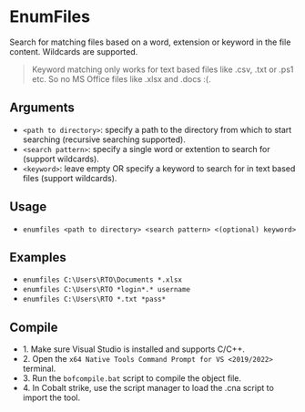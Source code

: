 # EnumFiles
Search for matching files based on a word, extension or keyword in the file content. Wildcards are supported.

>Keyword matching only works for text based files like .csv, .txt or .ps1 etc. So no MS Office files like .xlsx and .docs :(. 

## Arguments
* `<path to directory>`: specify a path to the directory from which to start searching (recursive searching supported).
* `<search pattern>`: specify a single word or extention to search for (support wildcards).
* `<keyword>`: leave empty OR specify a keyword to search for in text based files (support wildcards).

## Usage
* `enumfiles <path to directory> <search pattern> <(optional) keyword>`

## Examples
* `enumfiles C:\Users\RTO\Documents *.xlsx`
* `enumfiles C:\Users\RTO *login*.* username`
* `enumfiles C:\Users\RTO *.txt *pass*`

## Compile
- 1\. Make sure Visual Studio is installed and supports C/C++.
- 2\. Open the `x64 Native Tools Command Prompt for VS <2019/2022>` terminal.
- 3\. Run the `bofcompile.bat` script to compile the object file. 
- 4\. In Cobalt strike, use the script manager to load the .cna script to import the tool. 
